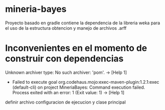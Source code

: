 # mineria-bayes

Proyecto basado en gradle
contiene la dependencia de la libreria weka para el uso de la estructura obtencion y manejo de archivos .arff

# Inconvenientes en el momento de construir con dependencias
Unknown archiver type: No such archiver: 'pom'. -> [Help 1]


- Failed to execute goal org.codehaus.mojo:exec-maven-plugin:1.2.1:exec (default-cli) on project MineriaBayes: Command execution failed. Process exited with an error: 1 (Exit value: 1) -> [Help 1]

definir archivo configuracion de ejecucion y clase principal